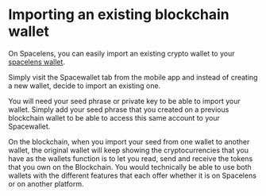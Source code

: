 # Importing an existing blockchain wallet

On Spacelens, you can easily import an existing crypto wallet to your [spacelens wallet](https://www.spacewallet.org/).

Simply visit the Spacewallet tab from the mobile app and instead of creating a new wallet, decide to import an existing one.

You will need your seed phrase or private key to be able to import your wallet. Simply add your seed phrase that you created on a previous blockchain wallet to be able to access this same account to your Spacewallet.

On the blockchain, when you import your seed from one wallet to another wallet, the original wallet will keep showing the cryptocurrencies that you have as the wallets function is to let you read, send and receive the tokens that you own on the Blockchain. You would technically be able to use both wallets with the different features that each offer whether it is on Spacelens or on another platform.

